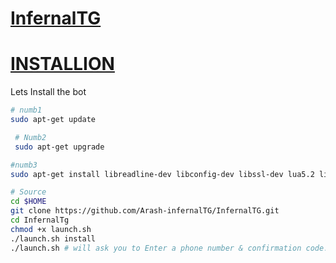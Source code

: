 # [InfernalTG](https://telegram.me/TeleInfernal) 
# [INSTALLION](installion)
Lets Install the bot
```bash
# numb1
sudo apt-get update
```


```bash
 # Numb2
 sudo apt-get upgrade
```


```bash
#numb3
sudo apt-get install libreadline-dev libconfig-dev libssl-dev lua5.2 liblua5.2-dev libevent-dev make unzip git redis-server g++ libjansson-dev libpython-dev expat libexpat1-dev
```

```bash
# Source
cd $HOME
git clone https://github.com/Arash-infernalTG/InfernalTG.git
cd InfernalTg
chmod +x launch.sh
./launch.sh install
./launch.sh # will ask you to Enter a phone number & confirmation code.
```


